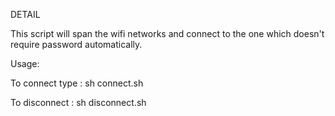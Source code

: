 DETAIL

This script will span the wifi networks and connect to the one which doesn't require password automatically.

Usage:

To connect type : sh connect.sh

To disconnect	: sh disconnect.sh



